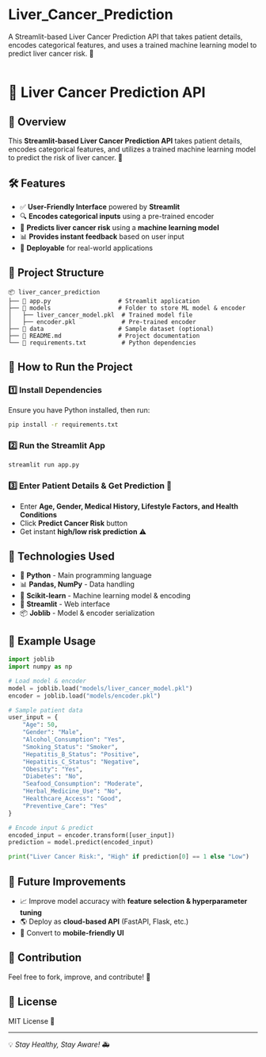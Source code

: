 # Liver_Cancer_Prediction
A Streamlit-based Liver Cancer Prediction API that takes patient details, encodes categorical features, and uses a trained machine learning model to predict liver cancer risk. 🚀

<img src="">

# 🏥 Liver Cancer Prediction API

## 📌 Overview
This **Streamlit-based Liver Cancer Prediction API** takes patient details, encodes categorical features, and utilizes a trained machine learning model to predict the risk of liver cancer. 🚀

## 🛠 Features
- ✅ **User-Friendly Interface** powered by **Streamlit**
- 🔍 **Encodes categorical inputs** using a pre-trained encoder
- 🏥 **Predicts liver cancer risk** using a **machine learning model**
- 📊 **Provides instant feedback** based on user input
- 🎯 **Deployable** for real-world applications

## 📂 Project Structure
```
📦 liver_cancer_prediction
├── 📄 app.py                   # Streamlit application
├── 📂 models                   # Folder to store ML model & encoder
│   ├── liver_cancer_model.pkl  # Trained model file
│   ├── encoder.pkl             # Pre-trained encoder
├── 📂 data                     # Sample dataset (optional)
├── 📜 README.md                # Project documentation
└── 📝 requirements.txt          # Python dependencies
```

## 🚀 How to Run the Project
### 1️⃣ Install Dependencies
Ensure you have Python installed, then run:
```bash
pip install -r requirements.txt
```

### 2️⃣ Run the Streamlit App
```bash
streamlit run app.py
```

### 3️⃣ Enter Patient Details & Get Prediction 🎯
- Enter **Age, Gender, Medical History, Lifestyle Factors, and Health Conditions**
- Click **Predict Cancer Risk** button
- Get instant **high/low risk prediction** ⚠️

## 🔧 Technologies Used
- 🐍 **Python** - Main programming language
- 📊 **Pandas, NumPy** - Data handling
- 🎯 **Scikit-learn** - Machine learning model & encoding
- 🎨 **Streamlit** - Web interface
- 📦 **Joblib** - Model & encoder serialization

## 📝 Example Usage
```python
import joblib
import numpy as np

# Load model & encoder
model = joblib.load("models/liver_cancer_model.pkl")
encoder = joblib.load("models/encoder.pkl")

# Sample patient data
user_input = {
    "Age": 50,
    "Gender": "Male",
    "Alcohol_Consumption": "Yes",
    "Smoking_Status": "Smoker",
    "Hepatitis_B_Status": "Positive",
    "Hepatitis_C_Status": "Negative",
    "Obesity": "Yes",
    "Diabetes": "No",
    "Seafood_Consumption": "Moderate",
    "Herbal_Medicine_Use": "No",
    "Healthcare_Access": "Good",
    "Preventive_Care": "Yes"
}

# Encode input & predict
encoded_input = encoder.transform([user_input])
prediction = model.predict(encoded_input)

print("Liver Cancer Risk:", "High" if prediction[0] == 1 else "Low")
```

## 📌 Future Improvements
- 📈 Improve model accuracy with **feature selection & hyperparameter tuning**
- 🌎 Deploy as **cloud-based API** (FastAPI, Flask, etc.)
- 📱 Convert to **mobile-friendly UI**

## 🤝 Contribution
Feel free to fork, improve, and contribute! 🎉

## 📜 License
MIT License 📄

---
💡 *Stay Healthy, Stay Aware!* 🚑

